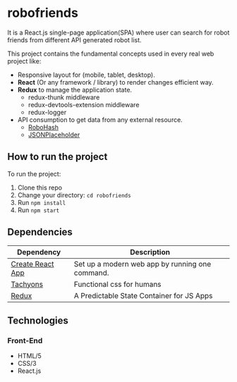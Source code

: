 # robofriends

It is a React.js single-page application(SPA) where user can search for robot friends from different API generated robot list.

This project contains the fundamental concepts used in every real web project like: 
 * Responsive layout for (mobile, tablet, desktop).
 * **React** (Or any framework / library) to render changes efficient way.
 * **Redux** to manage the application state.
   * redux-thunk middleware
   * redux-devtools-extension middleware
   * redux-logger
 * API consumption to get data from any external resource.
   * [RoboHash](https://robohash.org/)
   * [JSONPlaceholder](https://jsonplaceholder.typicode.com/)

## How to run the project

To run the project:

1. Clone this repo
2. Change your directory: `cd robofriends`
3. Run `npm install`
4. Run `npm start`

## Dependencies

|  Dependency | Description  |
|---|---|
| [Create React App](https://github.com/facebook/create-react-app)  |  Set up a modern web app by running one command. |
| [Tachyons](https://tachyons.io/)  |  Functional css for humans  |
| [Redux](https://es.redux.js.org/) | A Predictable State Container for JS Apps |

## Technologies

### Front-End
- HTML/5
- CSS/3
- React.js
